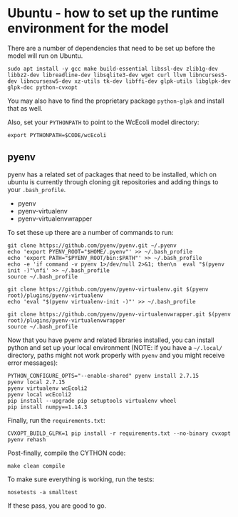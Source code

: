 Ubuntu - how to set up the runtime environment for the model
===================================================

There are a number of dependencies that need to be set up before the model will run on Ubuntu.

    sudo apt install -y gcc make build-essential libssl-dev zlib1g-dev libbz2-dev libreadline-dev libsqlite3-dev wget curl llvm libncurses5-dev libncursesw5-dev xz-utils tk-dev libffi-dev glpk-utils libglpk-dev glpk-doc python-cvxopt

You may also have to find the proprietary package `python-glpk` and install that as well. 

Also, set your `PYTHONPATH` to point to the WcEcoli model directory:

    export PYTHONPATH=$CODE/wcEcoli

pyenv
-----

pyenv has a related set of packages that need to be installed, which on ubuntu is currently through cloning git repositories and adding things to your `.bash_profile`.

* pyenv
* pyenv-virtualenv
* pyenv-virtualenvwrapper

To set these up there are a number of commands to run:

    git clone https://github.com/pyenv/pyenv.git ~/.pyenv
    echo 'export PYENV_ROOT="$HOME/.pyenv"' >> ~/.bash_profile
    echo 'export PATH="$PYENV_ROOT/bin:$PATH"' >> ~/.bash_profile
    echo -e 'if command -v pyenv 1>/dev/null 2>&1; then\n  eval "$(pyenv init -)"\nfi' >> ~/.bash_profile
    source ~/.bash_profile

    git clone https://github.com/pyenv/pyenv-virtualenv.git $(pyenv root)/plugins/pyenv-virtualenv
    echo 'eval "$(pyenv virtualenv-init -)"' >> ~/.bash_profile

    git clone https://github.com/pyenv/pyenv-virtualenvwrapper.git $(pyenv root)/plugins/pyenv-virtualenvwrapper
    source ~/.bash_profile

Now that you have pyenv and related libraries installed, you can install python and set up your local environment (NOTE: if you have a `~/.local/` directory, paths might not work properly with `pyenv` and you might receive error messages):

    PYTHON_CONFIGURE_OPTS="--enable-shared" pyenv install 2.7.15
    pyenv local 2.7.15
    pyenv virtualenv wcEcoli2
    pyenv local wcEcoli2
    pip install --upgrade pip setuptools virtualenv wheel
    pip install numpy==1.14.3

Finally, run the `requirements.txt`:

    CVXOPT_BUILD_GLPK=1 pip install -r requirements.txt --no-binary cvxopt
    pyenv rehash

Post-finally, compile the CYTHON code:

    make clean compile

To make sure everything is working, run the tests:

    nosetests -a smalltest

If these pass, you are good to go.
